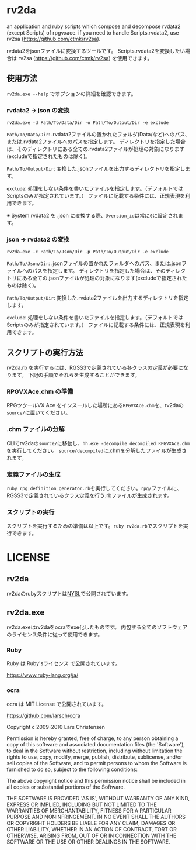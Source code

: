 rv2da
=====

an application and ruby scripts which compose and decompose rvdata2 (except Scripts) of rpgvxace.
if you need to handle Scripts.rvdata2, use rv2sa (https://github.com/ctmk/rv2sa).

rvdata2をjsonファイルに変換するツールです。
Scripts.rvdata2を変換したい場合は rv2sa (https://github.com/ctmk/rv2sa) を使用できます。

## 使用方法

`rv2da.exe --help` でオプションの詳細を確認できます。

### rvdata2 -> json の変換

`rv2da.exe -d Path/To/Data/Dir -o Path/To/Output/Dir -e exclude`

`Path/To/Data/Dir`: .rvdata2ファイルの置かれたフォルダ(Data/など)へのパス、または.rvdata2ファイルへのパスを指定します。
ディレクトリを指定した場合は、そのディレクトリにある全ての.rvdata2ファイルが処理の対象になります(excludeで指定されたものは除く)。

`Path/To/Output/Dir`: 変換した.jsonファイルを出力するディレクトリを指定します。

`exclude`: 処理をしない条件を書いたファイルを指定します。（デフォルトではScriptsのみが指定されています。）
ファイルに記載する条件には、正規表現を利用できます。

※ System.rvdata2 を .json に変換する際、`@version_id`は常に`0`に設定されます。

### json -> rvdata2 の変換

`rv2da.exe -c Path/To/Json/Dir -p Path/To/Output/Dir -e exclude`

`Path/To/Json/Dir`: .jsonファイルの置かれたフォルダへのパス、または.jsonファイルへのパスを指定します。
ディレクトリを指定した場合は、そのディレクトリにある全ての.jsonファイルが処理の対象になります(excludeで指定されたものは除く)。

`Path/To/Output/Dir`: 変換した.rvdata2ファイルを出力するディレクトリを指定します。

`exclude`: 処理をしない条件を書いたファイルを指定します。（デフォルトではScriptsのみが指定されています。）
ファイルに記載する条件には、正規表現を利用できます。

## スクリプトの実行方法

rv2da.rb を実行するには、RGSS3で定義されている各クラスの定義が必要になります。
下記の手順でそれらを生成することができます。

### RPGVXAce.chm の準備

RPGツクールVX Ace をインスールした場所にある`RPGVXAce.chm`を、rv2daの`source/`に置いてください。

### .chm ファイルの分解

CLIでrv2daの`source/`に移動し、`hh.exe -decompile decompiled RPGVXAce.chm` を実行してください。
`source/decompiled`に.chmを分解したファイルが生成されます。

### 定義ファイルの生成

`ruby rpg_definition_generator.rb`を実行してください。`rpg/`ファイルに、RGSS3で定義されているクラス定義を行う.rbファイルが生成されます。

### スクリプトの実行

スクリプトを実行するための準備は以上です。`ruby rv2da.rb`でスクリプトを実行できます。


# LICENSE

## rv2da

rv2daのrubyスクリプトは[NYSL](https://github.com/ctmk/rv2da/blob/master/LICENSE)で公開されています。

## rv2da.exe

rv2da.exeはrv2daをocraでexe化したものです。
内包する全てのソフトウェアのライセンス条件に従って使用できます。

### Ruby

Ruby は Ruby'sライセンス で公開されています。

https://www.ruby-lang.org/ja/

### ocra

ocra は MIT License で公開されています。 

https://github.com/larsch/ocra

Copyright c 2009-2010 Lars Christensen

Permission is hereby granted, free of charge, to any person obtaining a copy of this software and associated documentation files (the 'Software'), to deal in the Software without restriction, including without limitation the rights to use, copy, modify, merge, publish, distribute, sublicense, and/or sell copies of the Software, and to permit persons to whom the Software is furnished to do so, subject to the following conditions:

The above copyright notice and this permission notice shall be included in all copies or substantial portions of the Software.

THE SOFTWARE IS PROVIDED 'AS IS', WITHOUT WARRANTY OF ANY KIND, EXPRESS OR IMPLIED, INCLUDING BUT NOT LIMITED TO THE WARRANTIES OF MERCHANTABILITY, FITNESS FOR A PARTICULAR PURPOSE AND NONINFRINGEMENT. IN NO EVENT SHALL THE AUTHORS OR COPYRIGHT HOLDERS BE LIABLE FOR ANY CLAIM, DAMAGES OR OTHER LIABILITY, WHETHER IN AN ACTION OF CONTRACT, TORT OR OTHERWISE, ARISING FROM, OUT OF OR IN CONNECTION WITH THE SOFTWARE OR THE USE OR OTHER DEALINGS IN THE SOFTWARE.

